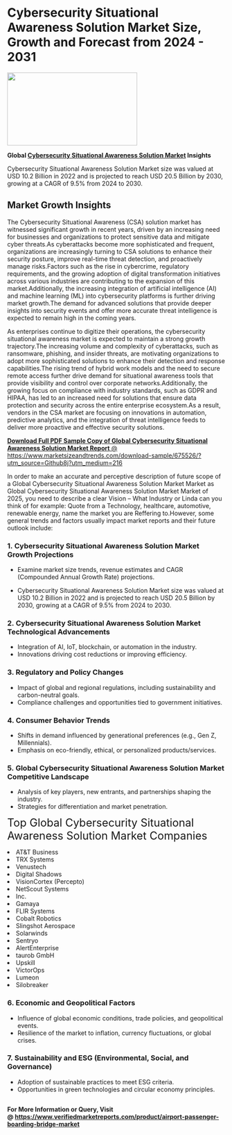 <H1>Cybersecurity Situational Awareness Solution Market Size, Growth and Forecast from 2024 - 2031</H1><img class="aligncenter size-medium wp-image-584254" src="https://thirdeyenews.in/wp-content/uploads/2024/09/Global-Market-Research-300x168.jpeg" alt="" width="300" height="168" /><p><strong>Global&nbsp;<a href="https://www.marketsizeandtrends.com/download-sample/675526/?utm_source=Github8j?utm_medium=216">Cybersecurity Situational Awareness Solution Market</a> Insights</strong></p><p>Cybersecurity Situational Awareness Solution Market size was valued at USD 10.2 Billion in 2022 and is projected to reach USD 20.5 Billion by 2030, growing at a CAGR of 9.5% from 2024 to 2030.</p><p><h2>Market Growth Insights</h2> <p>The Cybersecurity Situational Awareness (CSA) solution market has witnessed significant growth in recent years, driven by an increasing need for businesses and organizations to protect sensitive data and mitigate cyber threats.As cyberattacks become more sophisticated and frequent, organizations are increasingly turning to CSA solutions to enhance their security posture, improve real-time threat detection, and proactively manage risks.Factors such as the rise in cybercrime, regulatory requirements, and the growing adoption of digital transformation initiatives across various industries are contributing to the expansion of this market.Additionally, the increasing integration of artificial intelligence (AI) and machine learning (ML) into cybersecurity platforms is further driving market growth.The demand for advanced solutions that provide deeper insights into security events and offer more accurate threat intelligence is expected to remain high in the coming years.</p> <p><a href="#"></a></p> <p>As enterprises continue to digitize their operations, the cybersecurity situational awareness market is expected to maintain a strong growth trajectory.The increasing volume and complexity of cyberattacks, such as ransomware, phishing, and insider threats, are motivating organizations to adopt more sophisticated solutions to enhance their detection and response capabilities.The rising trend of hybrid work models and the need to secure remote access further drive demand for situational awareness tools that provide visibility and control over corporate networks.Additionally, the growing focus on compliance with industry standards, such as GDPR and HIPAA, has led to an increased need for solutions that ensure data protection and security across the entire enterprise ecosystem.As a result, vendors in the CSA market are focusing on innovations in automation, predictive analytics, and the integration of threat intelligence feeds to deliver more proactive and effective security solutions.</p> <p><a href="#"></p><p><span class=""><strong>Download Full PDF Sample Copy of Global Cybersecurity Situational Awareness Solution Market Report</strong> @ <a href="https://www.marketsizeandtrends.com/download-sample/675526/?utm_source=Github8j?utm_medium=216" target="_blank">https://www.marketsizeandtrends.com/download-sample/675526/?utm_source=Github8j?utm_medium=216</a></span></p><p>In order to make an accurate and perceptive description of future scope of a Global&nbsp;Cybersecurity Situational Awareness Solution Market Market as Global&nbsp;Cybersecurity Situational Awareness Solution Market Market of 2025, you need to describe a clear Vision &ndash; What Industry or Linda can you think of for example: Quote from a Technology, healthcare, automotive, renewable energy, name the market you are Reffering to.However, some general trends and factors usually impact market reports and their future outlook include:</p><h3>1.&nbsp;<strong>Cybersecurity Situational Awareness Solution Market Growth Projections</strong></h3><ul><li>Examine market size trends, revenue estimates and CAGR (Compounded Annual Growth Rate) projections.</li><li><p>Cybersecurity Situational Awareness Solution Market size was valued at USD 10.2 Billion in 2022 and is projected to reach USD 20.5 Billion by 2030, growing at a CAGR of 9.5% from 2024 to 2030.</p></li></ul><h3>2.&nbsp;<strong>Cybersecurity Situational Awareness Solution Market Technological Advancements</strong></h3><ul><li>Integration of AI, IoT, blockchain, or automation in the industry.</li><li>Innovations driving cost reductions or improving efficiency.</li></ul><h3>3.&nbsp;<strong>Regulatory and Policy Changes</strong></h3><ul><li>Impact of global and regional regulations, including sustainability and carbon-neutral goals.</li><li>Compliance challenges and opportunities tied to government initiatives.</li></ul><h3>4.&nbsp;<strong>Consumer Behavior Trends</strong></h3><ul><li>Shifts in demand influenced by generational preferences (e.g., Gen Z, Millennials).</li><li>Emphasis on eco-friendly, ethical, or personalized products/services.</li></ul><h3>5.&nbsp;<strong>Global Cybersecurity Situational Awareness Solution Market Competitive Landscape</strong></h3><ul><li>Analysis of key players, new entrants, and partnerships shaping the industry.</li><li>Strategies for differentiation and market penetration.</li></ul><p data-pm-slice="1 1 []"><span style="color: inherit; font-family: inherit; font-size: 25px;">Top Global Cybersecurity Situational Awareness Solution Market Companies</span></p><div class="" data-test-id=""><p><li>AT&T Business</li><li> TRX Systems</li><li> Venustech</li><li> Digital Shadows</li><li> VisionCortex (Percepto)</li><li> NetScout Systems</li><li> Inc.</li><li> Gamaya</li><li> FLIR Systems</li><li> Cobalt Robotics</li><li> Slingshot Aerospace</li><li> Solarwinds</li><li> Sentryo</li><li> AlertEnterprise</li><li> taurob GmbH</li><li> Upskill</li><li> VictorOps</li><li> Lumeon</li><li> Silobreaker</li></p></div><h3>6.&nbsp;<strong>Economic and Geopolitical Factors</strong></h3><ul><li>Influence of global economic conditions, trade policies, and geopolitical events.</li><li>Resilience of the market to inflation, currency fluctuations, or global crises.</li></ul><h3>7.&nbsp;<strong>Sustainability and ESG (Environmental, Social, and Governance)</strong></h3><ul><li>Adoption of sustainable practices to meet ESG criteria.</li><li>Opportunities in green technologies and circular economy principles.</li></ul><h2><strong style="font-size: 14px;">For More Information or Query, Visit @&nbsp;</strong><a style="background-color: #ffffff; font-size: 14px;" href="https://www.marketsizeandtrends.com/report/cybersecurity-situational-awareness-solution-market/" target="_blank">https://www.verifiedmarketreports.com/product/airport-passenger-boarding-bridge-market</a></h2>